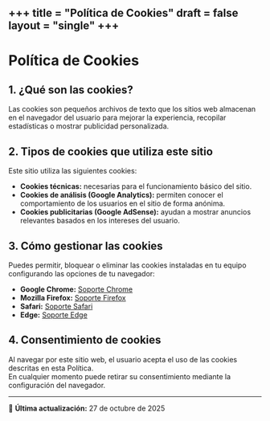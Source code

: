 +++
title = "Política de Cookies"
draft = false
layout = "single"
+++
---

# Política de Cookies

## 1. ¿Qué son las cookies?

Las cookies son pequeños archivos de texto que los sitios web almacenan en el navegador del usuario para mejorar la experiencia, recopilar estadísticas o mostrar publicidad personalizada.

## 2. Tipos de cookies que utiliza este sitio

Este sitio utiliza las siguientes cookies:

- **Cookies técnicas:** necesarias para el funcionamiento básico del sitio.  
- **Cookies de análisis (Google Analytics):** permiten conocer el comportamiento de los usuarios en el sitio de forma anónima.  
- **Cookies publicitarias (Google AdSense):** ayudan a mostrar anuncios relevantes basados en los intereses del usuario.

## 3. Cómo gestionar las cookies

Puedes permitir, bloquear o eliminar las cookies instaladas en tu equipo configurando las opciones de tu navegador:

- **Google Chrome:** [Soporte Chrome](https://support.google.com/chrome/answer/95647)
- **Mozilla Firefox:** [Soporte Firefox](https://support.mozilla.org/es/kb/habilitar-y-deshabilitar-cookies)
- **Safari:** [Soporte Safari](https://support.apple.com/es-es/guide/safari/sfri11471/mac)
- **Edge:** [Soporte Edge](https://support.microsoft.com/es-es/help/4027947)

## 4. Consentimiento de cookies

Al navegar por este sitio web, el usuario acepta el uso de las cookies descritas en esta Política.  
En cualquier momento puede retirar su consentimiento mediante la configuración del navegador.

---

📅 **Última actualización:** 27 de octubre de 2025

